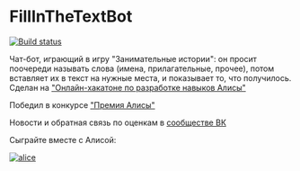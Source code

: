 # FillInTheTextBot
[![Build status](https://ci.appveyor.com/api/projects/status/nejvcq6j36ei1t9m?svg=true)](https://ci.appveyor.com/project/granstel/fillinthetextbot)

Чат-бот, играющий в игру "Занимательные истории": он просит поочереди называть слова (имена, прилагательные, прочее), потом вставляет их в текст на нужные места, и показывает то, что получилось. Сделан на ["Онлайн-хакатоне по разработке навыков Алисы"](https://yandex.ru/promo/events/generated/online-hack-alisa-27-06-2020/)

Победил в конкурсе ["Премия Алисы"](https://yandex.ru/blog/dialogs/premiya-alisy-luchshie-navyki-za-iyul-2020)

Новости и обратная связь по оценкам в [сообществе ВК](https://vk.com/fillinthetextbot)

Cыграйте вместе с Алисой:

[![alice](https://dialogs.s3.yandex.net/badges/v1-term1.svg)](https://alice.ya.ru/s/a557c651-94d8-48fd-9c43-d2b644615050)
